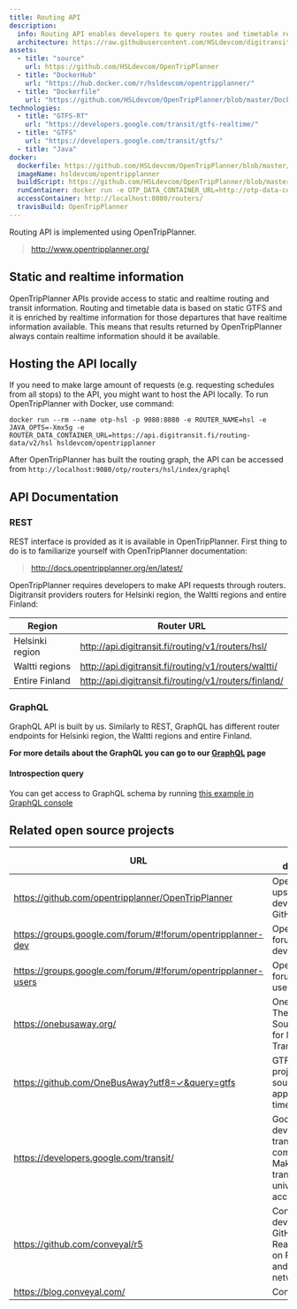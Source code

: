 ```yaml
---
title: Routing API
description:
  info: Routing API enables developers to query routes and timetable related information using either REST or GraphQL interfaces.
  architecture: https://raw.githubusercontent.com/HSLdevcom/digitransit-site/master/pages/en/developers/apis/1-routing-api/x-service-architecture/architecture.xml
assets:
  - title: "source"
    url: https://github.com/HSLdevcom/OpenTripPlanner
  - title: "DockerHub"
    url: "https://hub.docker.com/r/hsldevcom/opentripplanner/"
  - title: "Dockerfile"
    url: "https://github.com/HSLdevcom/OpenTripPlanner/blob/master/Dockerfile"
technologies:
  - title: "GTFS-RT"
    url: "https://developers.google.com/transit/gtfs-realtime/"
  - title: "GTFS"
    url: "https://developers.google.com/transit/gtfs/"
  - title: "Java"
docker:
  dockerfile: https://github.com/HSLdevcom/OpenTripPlanner/blob/master/Dockerfile
  imageName: hsldevcom/opentripplanner
  buildScript: https://github.com/HSLdevcom/OpenTripPlanner/blob/master/travis-build.sh
  runContainer: docker run -e OTP_DATA_CONTAINER_URL=http://otp-data-container:8080 -p 8080:8080 hsldevcom/opentripplanner
  accessContainer: http://localhost:8080/routers/
  travisBuild: OpenTripPlanner
---
```


Routing API is implemented using OpenTripPlanner.

> http://www.opentripplanner.org/

## Static and realtime information

OpenTripPlanner APIs provide access to static and realtime routing and transit information.
Routing and timetable data is based on static GTFS and it is enriched by realtime information for those departures that have realtime information available. This means that results returned by OpenTripPlanner always contain realtime information should it be
available.

## Hosting the API locally

If you need to make large amount of requests (e.g. requesting schedules from all stops) to the API, you might want to host the API locally.
To run OpenTripPlanner with Docker, use command:
```
docker run --rm --name otp-hsl -p 9080:8080 -e ROUTER_NAME=hsl -e JAVA_OPTS=-Xmx5g -e ROUTER_DATA_CONTAINER_URL=https://api.digitransit.fi/routing-data/v2/hsl hsldevcom/opentripplanner
```
After OpenTripPlanner has built the routing graph, the API can be accessed from `http://localhost:9080/otp/routers/hsl/index/graphql`

## API Documentation

### REST

REST interface is provided as it is available in OpenTripPlanner. First thing to do is to familiarize yourself with OpenTripPlanner documentation:

> http://docs.opentripplanner.org/en/latest/

OpenTripPlanner requires developers to make API requests through routers. Digitransit providers routers for Helsinki region, the Waltti regions and entire Finland:

| Region          | Router URL                                            |
| --------------- | ----------------------------------------------------- |
| Helsinki region | http://api.digitransit.fi/routing/v1/routers/hsl/     |
| Waltti regions  | http://api.digitransit.fi/routing/v1/routers/waltti/  |
| Entire Finland  | http://api.digitransit.fi/routing/v1/routers/finland/ |

### GraphQL

GraphQL API is built by us. Similarly to REST, GraphQL has different router endpoints for Helsinki region, the Waltti regions and entire Finland.

**For more details about the GraphQL you can go to our [GraphQL](../../../apis/1-routing-api/0-graphql/) page**

#### Introspection query

You can get access to GraphQL schema by running
[this example in GraphQL console](<http://dev.hsl.fi/graphql/console/?query=query%20IntrospectionQuery%20%7B%0A%20%20%20%20__schema%20%7B%0A%20%20%20%20%20%20queryType%20%7B%20name%20%7D%0A%20%20%20%20%20%20mutationType%20%7B%20name%20%7D%0A%20%20%20%20%20%20types%20%7B%0A%20%20%20%20%20%20%20%20...FullType%0A%20%20%20%20%20%20%7D%0A%20%20%20%20%20%20directives%20%7B%0A%20%20%20%20%20%20%20%20name%0A%20%20%20%20%20%20%20%20description%0A%20%20%20%20%20%20%20%20args%20%7B%0A%20%20%20%20%20%20%20%20%20%20...InputValue%0A%20%20%20%20%20%20%20%20%7D%0A%20%20%20%20%20%20%20%20onOperation%0A%20%20%20%20%20%20%20%20onFragment%0A%20%20%20%20%20%20%20%20onField%0A%20%20%20%20%20%20%7D%0A%20%20%20%20%7D%0A%20%20%7D%0A%20%20fragment%20FullType%20on%20__Type%20%7B%0A%20%20%20%20kind%0A%20%20%20%20name%0A%20%20%20%20description%0A%20%20%20%20fields(includeDeprecated%3A%20true)%20%7B%0A%20%20%20%20%20%20name%0A%20%20%20%20%20%20description%0A%20%20%20%20%20%20args%20%7B%0A%20%20%20%20%20%20%20%20...InputValue%0A%20%20%20%20%20%20%7D%0A%20%20%20%20%20%20type%20%7B%0A%20%20%20%20%20%20%20%20...TypeRef%0A%20%20%20%20%20%20%7D%0A%20%20%20%20%20%20isDeprecated%0A%20%20%20%20%20%20deprecationReason%0A%20%20%20%20%7D%0A%20%20%20%20inputFields%20%7B%0A%20%20%20%20%20%20...InputValue%0A%20%20%20%20%7D%0A%20%20%20%20interfaces%20%7B%0A%20%20%20%20%20%20...TypeRef%0A%20%20%20%20%7D%0A%20%20%20%20enumValues(includeDeprecated%3A%20true)%20%7B%0A%20%20%20%20%20%20name%0A%20%20%20%20%20%20description%0A%20%20%20%20%20%20isDeprecated%0A%20%20%20%20%20%20deprecationReason%0A%20%20%20%20%7D%0A%20%20%20%20possibleTypes%20%7B%0A%20%20%20%20%20%20...TypeRef%0A%20%20%20%20%7D%0A%20%20%7D%0A%20%20fragment%20InputValue%20on%20__InputValue%20%7B%0A%20%20%20%20name%0A%20%20%20%20description%0A%20%20%20%20type%20%7B%20...TypeRef%20%7D%0A%20%20%20%20defaultValue%0A%20%20%7D%0A%20%20fragment%20TypeRef%20on%20__Type%20%7B%0A%20%20%20%20kind%0A%20%20%20%20name%0A%20%20%20%20ofType%20%7B%0A%20%20%20%20%20%20kind%0A%20%20%20%20%20%20name%0A%20%20%20%20%20%20ofType%20%7B%0A%20%20%20%20%20%20%20%20kind%0A%20%20%20%20%20%20%20%20name%0A%20%20%20%20%20%20%20%20ofType%20%7B%0A%20%20%20%20%20%20%20%20%20%20kind%0A%20%20%20%20%20%20%20%20%20%20name%0A%20%20%20%20%20%20%20%20%7D%0A%20%20%20%20%20%20%7D%0A%20%20%20%20%7D%0A%20%20%7D>)

## Related open source projects

| URL                                                           | Project description                                                                              |
| ------------------------------------------------------------- | ------------------------------------------------------------------------------------------------ |
| https://github.com/opentripplanner/OpenTripPlanner            | OpenTripPlanner upstream development on GitHub                                                   |
| https://groups.google.com/forum/#!forum/opentripplanner-dev   | OpenTripPlanner forum for developers                                                             |
| https://groups.google.com/forum/#!forum/opentripplanner-users | OpenTripPlanner forum for end users                                                              |
| https://onebusaway.org/                                       | OneBusAway: The Open Source platform for Real Time Transit Info                                  |
| https://github.com/OneBusAway?utf8=✓&query=gtfs               | GTFS related projects: Open-source transit app for real-time information                         |
| https://developers.google.com/transit/                        | Google developers transit community: Making public transit data universally accessible           |
| https://github.com/conveyal/r5                                | Conveyal R5 development on GitHub: Rapid Realistic Routing on Real-world and Reimagined networks |
| https://blog.conveyal.com/                                    | Conveyal blog                                                                                    |
